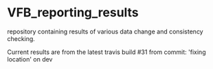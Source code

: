 # VFB_reporting_results
repository containing results of various data change and consistency checking.

 Current results are from the latest travis build #31 from commit: 'fixing location' on dev
